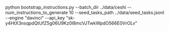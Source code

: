 python bootstrap_instructions.py --batch_dir ../data/ceshi --num_instructions_to_generate 10 --seed_tasks_path ../data/seed_tasks.jsonl --engine "davinci" --api_key "sk-y4HtX3nsqpdQtUfZ5g06U9Kz0I8mcVJTwkWpdO566E0VrOLv"
